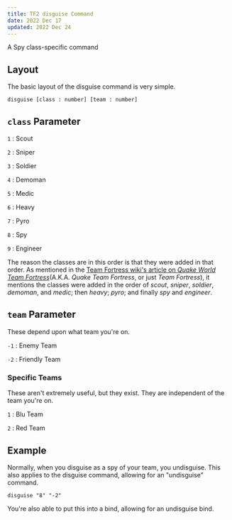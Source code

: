 ```yaml
---
title: TF2 disguise Command
date: 2022 Dec 17
updated: 2022 Dec 24
---
```

A Spy class-specific command

## Layout

The basic layout of the disguise command is very simple.

```
disguise [class : number] [team : number]
```

## `class` Parameter

`1` : Scout

`2` : Sniper

`3` : Soldier

`4` : Demoman

`5` : Medic

`6` : Heavy

`7` : Pyro

`8` : Spy

`9` : Engineer

The reason the classes are in this order is that they were added in that order. As mentioned in the [Team Fortress wiki's article on _Quake World Team Fortress_](https://wiki.teamfortress.com/wiki/Team_Fortress#Versions)(A.K.A. _Quake Team Fortress_, or just _Team Fortress_), it mentions the classes were added in the order of _scout_, _sniper_, _soldier_, _demoman_, and _medic_; then _heavy_; _pyro_; and finally _spy_ and _engineer_.

## `team` Parameter

These depend upon what team you're on.

`-1` : Enemy Team

`-2` : Friendly Team

### Specific Teams

These aren't extremely useful, but they exist. They are independent of the team you're on. 

`1` : Blu Team

`2` : Red Team

## Example

Normally, when you disguise as a spy of your team, you undisguise. This also applies to the disguise command, allowing for an "undisguise" command.

```
disguise "8" "-2"
```

You're also able to put this into a bind, allowing for an undisguise bind.